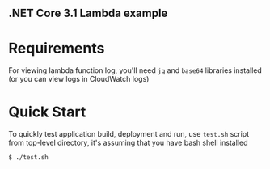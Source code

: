 ## .NET Core 3.1 Lambda example

# Requirements

For viewing lambda function log, you'll need `jq` and `base64` libraries
installed (or you can view logs in CloudWatch logs)

# Quick Start

To quickly test application build, deployment and run, use `test.sh`
script from top-level directory, it's assuming that you have bash shell
installed

```
$ ./test.sh

```
